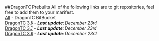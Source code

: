 ##DragonTC Prebuilts
All of the following links are to git repositories, feel free to add them to your manifest.  
[All](https://bitbucket.org/dragon-tc) - DragonTC BitBucket  
[DragonTC 3.8](https://bitbucket.org/dragon-tc/dragontc-3.8) - _**Last update**: December 23rd_  
[DragonTC 3.7](https://bitbucket.org/dragon-tc/dragontc-3.7) - _**Last update**: December 23rd_  
[DragonTC 3.6](https://bitbucket.org/dragon-tc/dragontc-3.6) - _**Last update**: December 23rd_  
